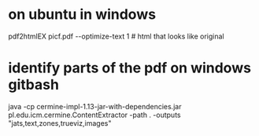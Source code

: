 # on ubuntu in windows
pdf2htmlEX picf.pdf --optimize-text 1 # html that looks like original

# identify parts of the pdf on windows gitbash
java -cp cermine-impl-1.13-jar-with-dependencies.jar pl.edu.icm.cermine.ContentExtractor -path . -outputs "jats,text,zones,trueviz,images"
